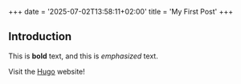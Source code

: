 +++
date = '2025-07-02T13:58:11+02:00'
title = 'My First Post'
+++

## Introduction

This is **bold** text, and this is *emphasized* text.

Visit the [Hugo](https://gohugo.io) website!